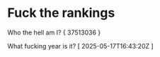 # Fuck the rankings

Who the hell am I?
{ 37513036 }

What fucking year is it?
[ 2025-05-17T16:43:20Z ]
